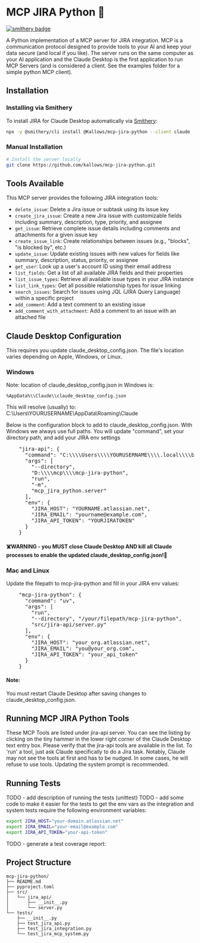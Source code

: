 # MCP JIRA Python 🚀

[![smithery badge](https://smithery.ai/badge/@Kallows/mcp-jira-python)](https://smithery.ai/go/@Kallows/mcp-jira-python)

A Python implementation of a MCP server for JIRA integration. MCP is a communication protocol designed to provide tools to your AI and keep your data secure (and local if you like). The server runs on the same computer as your AI application and the Claude Desktop is the first application to run MCP Servers (and is considered a client. See the examples folder for a simple python MCP client).

## Installation

### Installing via Smithery

To install JIRA for Claude Desktop automatically via [Smithery](https://smithery.ai/go/@Kallows/mcp-jira-python):

```bash
npx -y @smithery/cli install @Kallows/mcp-jira-python --client claude
```

### Manual Installation
```bash
# Install the server locally
git clone https://github.com/kallows/mcp-jira-python.git 
```

## Tools Available

This MCP server provides the following JIRA integration tools:

- `delete_issue`: Delete a Jira issue or subtask using its issue key
- `create_jira_issue`: Create a new Jira issue with customizable fields including summary, description, type, priority, and assignee
- `get_issue`: Retrieve complete issue details including comments and attachments for a given issue key
- `create_issue_link`: Create relationships between issues (e.g., "blocks", "is blocked by", etc.)
- `update_issue`: Update existing issues with new values for fields like summary, description, status, priority, or assignee
- `get_user`: Look up a user's account ID using their email address
- `list_fields`: Get a list of all available JIRA fields and their properties
- `list_issue_types`: Retrieve all available issue types in your JIRA instance
- `list_link_types`: Get all possible relationship types for issue linking
- `search_issues`: Search for issues using JQL (JIRA Query Language) within a specific project
- `add_comment`: Add a text comment to an existing issue
- `add_comment_with_attachment`: Add a comment to an issue with an attached file

## Claude Desktop Configuration
This requires you update claude_desktop_config.json. The file's location varies depending on Apple, Windows, or Linux.
 
### Windows
Note: location of claude_desktop_config.json in Windows is:
```
%AppData%\\Claude\\claude_desktop_config.json
```
This will resolve (usually) to: 
C:\\Users\\YOURUSERNAME\\AppData\\Roaming\\Claude

Below is the configuration block to add to claude_desktop_config.json.
With Windows we always use full paths. You will update "command", set your directory path, and add your JIRA env settings
<pre>
    "jira-api": {
      "command": "C:\\\\Users\\\\YOURUSERNAME\\\\.local\\\\bin\\\\uv.exe",
      "args": [
        "--directory",
        "D:\\\\mcp\\\\mcp-jira-python",
        "run",
        "-m",
        "mcp_jira_python.server"
      ],
      "env": {
        "JIRA_HOST": "YOURNAME.atlassian.net",
        "JIRA_EMAIL": "yourname@example.com",
        "JIRA_API_TOKEN": "YOURJIRATOKEN"
      }      
    }
</pre>
#### ☠️WARNING - you MUST close Claude Desktop AND kill all Claude processes to enable the updated claude_desktop_config.json!😬

### Mac and Linux
Update the filepath to mcp-jira-python and fill in your JIRA env values:
<pre>
    "mcp-jira-python": {
      "command": "uv",
      "args": [
        "run",
        "--directory", "/your/filepath/mcp-jira-python",
        "src/jira-api/server.py"
      ],
      "env": {
        "JIRA_HOST": "your_org.atlassian.net",
        "JIRA_EMAIL": "you@your_org.com",
        "JIRA_API_TOKEN": "your_api_token"
      }      
    }
</pre>

#### Note:
You must restart Claude Desktop after saving changes to claude_desktop_config.json.

## Running MCP JIRA Python Tools
These MCP Tools are listed under jira-api server. You can see the listing by clicking on the tiny hammer in the lower right corner of the Claude Desktop text entry box. Please verify that the jira-api tools are available in the list. To 'run' a tool, just ask Claude specifically to do a Jira task. Notably, Claude may not see the tools at first and has to be nudged. In some cases, he will refuse to use tools. Updating the system prompt is recommended.

## Running Tests    
TODO - add description of running the tests (unittest)
TODO - add some code to make it easier for the tests to get the env vars as the integration and system tests require the following environment variables:

```bash
export JIRA_HOST="your-domain.atlassian.net"
export JIRA_EMAIL="your-email@example.com"
export JIRA_API_TOKEN="your-api-token"
```
TODO - generate a test coverage report:

## Project Structure

```
mcp-jira-python/
├── README.md
├── pyproject.toml
├── src/
│   └── jira_api/
│       ├── __init__.py
│       └── server.py
└── tests/
    ├── __init__.py
    ├── test_jira_api.py
    ├── test_jira_integration.py
    └── test_jira_mcp_system.py
```
